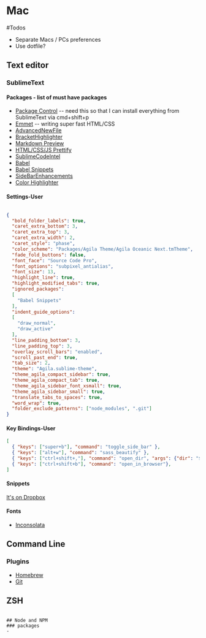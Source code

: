 # Mac

#Todos
- Separate Macs / PCs preferences
- Use dotfile?

## Text editor

### SublimeText
#### Packages - list of must have packages
- [Package Control](https://packagecontrol.io/installation) -- need this so that I can install everything from SublimeText via cmd+shift+p
- [Emmet](https://github.com/sergeche/emmet-sublime) -- writing super fast HTML/CSS 
- [AdvancedNewFile](https://github.com/skuroda/Sublime-AdvancedNewFile)
- [BracketHighlighter](https://github.com/facelessuser/BracketHighlighter)
- [Markdown Preview](https://github.com/revolunet/sublimetext-markdown-preview)
- [HTML/CSS/JS Prettify](https://github.com/victorporof/Sublime-HTMLPrettify)
- [SublimeCodeIntel](https://github.com/SublimeCodeIntel/SublimeCodeIntel)
- [Babel](https://github.com/babel/babel-sublime)
- [Babel Snippets](https://github.com/babel/babel-sublime-snippets)
- [SideBarEnhancements](https://github.com/titoBouzout/SideBarEnhancements)
- [Color Highlighter](https://github.com/Monnoroch/ColorHighlighter)

#### Settings-User
```json

{
  "bold_folder_labels": true,
  "caret_extra_bottom": 3,
  "caret_extra_top": 3,
  "caret_extra_width": 2,
  "caret_style": "phase",
  "color_scheme": "Packages/Agila Theme/Agila Oceanic Next.tmTheme",
  "fade_fold_buttons": false,
  "font_face": "Source Code Pro",
  "font_options": "subpixel_antialias",
  "font_size": 13,
  "highlight_line": true,
  "highlight_modified_tabs": true,
  "ignored_packages":
  [
    "Babel Snippets"
  ],
  "indent_guide_options":
  [
    "draw_normal",
    "draw_active"
  ],
  "line_padding_bottom": 3,
  "line_padding_top": 3,
  "overlay_scroll_bars": "enabled",
  "scroll_past_end": true,
  "tab_size": 2,
  "theme": "Agila.sublime-theme",
  "theme_agila_compact_sidebar": true,
  "theme_agila_compact_tab": true,
  "theme_agila_sidebar_font_xsmall": true,
  "theme_agila_sidebar_small": true,
  "translate_tabs_to_spaces": true,
  "word_wrap": true,
  "folder_exclude_patterns": ["node_modules", ".git"]
}


```

#### Key Bindings-User
```json
[
  { "keys": ["super+b"], "command": "toggle_side_bar" },
  { "keys": ["alt+w"], "command": "sass_beautify" },
  { "keys": ["ctrl+shift+,"], "command": "open_dir", "args": {"dir": "$packages"} },
  { "keys": ["ctrl+shift+b"], "command": "open_in_browser"},
]
```

#### Snippets
[It's on Dropbox](http://tinyurl.com/graw7xf)


#### Fonts
- [Inconsolata](http://levien.com/type/myfonts/inconsolata.html) 

## Command Line
### Plugins
- [Homebrew](http://brew.sh/)
- [Git](https://git-scm.com/book/en/v1/Getting-Started-Installing-Git)

## ZSH


```

## Node and NPM
### packages
-

